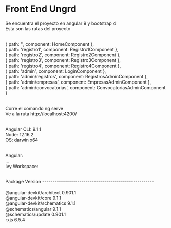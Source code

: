 # Front End Ungrd
Se encuentra el proyecto en angular 9 y bootstrap 4 <br>
Esta son las rutas del proyecto <br><br>

{ path: '', component: HomeComponent }, <br>
{ path: 'registro1', component: Registro1Component },  <br>
{ path: 'registro2', component: Registro2Component },  <br>
{ path: 'registro3', component: Registro3Component },  <br>
{ path: 'registro4', component: Registro4Component },  <br>
{ path: 'admin', component: LoginComponent },  <br>
{ path: 'admin/registros', component: RegistrosAdminComponent },  <br>
{ path: 'admin/empresas', component: EmpresasAdminComponent },  <br>
{ path: 'admin/convocatorias', component: ConvocatoriasAdminComponent }  <br><br>


Corre el comando ng serve<br>
Ve a la ruta http://localhost:4200/<br><br>

Angular CLI: 9.1.1<br>
Node: 12.16.2<br>
OS: darwin x64<br><br>

Angular: <br>
... <br>
Ivy Workspace:<br><br>

Package                      Version
------------------------------------------------------<br><br>
@angular-devkit/architect    0.901.1<br>
@angular-devkit/core         9.1.1<br>
@angular-devkit/schematics   9.1.1<br>
@schematics/angular          9.1.1<br>
@schematics/update           0.901.1<br>
rxjs                         6.5.4<br><br>



 


